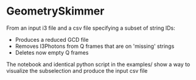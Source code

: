 # GeometrySkimmer
From an input i3 file and a csv file specifying a subset of string IDs:
  * Produces a reduced GCD file
  * Removes I3Photons from Q frames that are on 'missing' strings
  * Deletes now empty Q frames

The notebook and identical python script in the examples/ show a way to visualize the subselection and produce the input csv file
